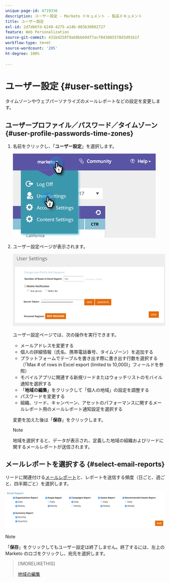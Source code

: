 ```yaml
---
unique-page-id: 4719336
description: ユーザー設定 - Marketo ドキュメント - 製品ドキュメント
title: ユーザー設定
exl-id: 2d7d66fd-6240-4275-a14b-083b30802727
feature: Web Personalization
source-git-commit: 431bd258f9a68bbb9df7acf043085578d3d91b1f
workflow-type: tm+mt
source-wordcount: '205'
ht-degree: 100%

---
```


# ユーザー設定 {#user-settings}

タイムゾーンやウェブパーソナライズのメールレポートなどの設定を変更します。

## ユーザープロファイル／パスワード／タイムゾーン {#user-profile-passwords-time-zones}

1. 名前をクリックし、「**ユーザー設定**」を選択します。

   ![](assets/one.png)

1. ユーザー設定ページが表示されます。

   ![](assets/two.png)

   ユーザー設定ページでは、次の操作を実行できます。

   * メールアドレスを変更する
   * 個人の詳細情報（氏名、携帯電話番号、タイムゾーン）を追加する
   * プラットフォームでテーブルを書き出す際に書き出す行数を選択する（「Max # of rows in Excel export (limited to 10,000)」フィールドを参照）
   * モバイルアプリに関連する新規リードまたはウォッチリストのモバイル通知を選択する
   * 「**地域の編集**」をクリックして「個人の地域」の設定を調整する
   * パスワードを変更する
   * 組織、リード、キャンペーン、アセットのパフォーマンスに関するメールレポート用のメールレポート通知設定を選択する

   変更を加えた後は「**保存**」をクリックします。

   >[!NOTE]
   >
   >地域を選択すると、データが表示され、定義した地域の組織およびリードに関するメールレポートが送信されます。

## メールレポートを選択する {#select-email-reports}

リードに関連付ける[メールレポート](/help/marketo/product-docs/web-personalization/reporting-for-web-personalization/email-reports.md)と、レポートを送信する頻度（日ごと、週ごと、四半期ごと）を選択します。

![](assets/three.png)

>[!NOTE]
>
>「**保存**」をクリックしてもユーザー設定は終了しません。終了するには、左上の Marketo のロゴをクリックし、宛先を選択します。

>[!MORELIKETHIS]
>
>[地域の編集](/help/marketo/product-docs/web-personalization/getting-started/edit-regions.md)
